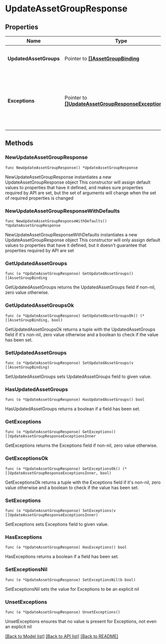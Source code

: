 # UpdateAssetGroupResponse

## Properties

Name | Type | Description | Notes
------------ | ------------- | ------------- | -------------
**UpdatedAssetGroups** | Pointer to [**[]AssetGroupBinding**](AssetGroupBinding.md) | A list of successfully edited asset groups. | [optional] 
**Exceptions** | Pointer to [**[]UpdateAssetGroupResponseExceptionsInner**](UpdateAssetGroupResponseExceptionsInner.md) | A list of errors associated with the asset groups. Will be returned if there is an error. | [optional] 

## Methods

### NewUpdateAssetGroupResponse

`func NewUpdateAssetGroupResponse() *UpdateAssetGroupResponse`

NewUpdateAssetGroupResponse instantiates a new UpdateAssetGroupResponse object
This constructor will assign default values to properties that have it defined,
and makes sure properties required by API are set, but the set of arguments
will change when the set of required properties is changed

### NewUpdateAssetGroupResponseWithDefaults

`func NewUpdateAssetGroupResponseWithDefaults() *UpdateAssetGroupResponse`

NewUpdateAssetGroupResponseWithDefaults instantiates a new UpdateAssetGroupResponse object
This constructor will only assign default values to properties that have it defined,
but it doesn't guarantee that properties required by API are set

### GetUpdatedAssetGroups

`func (o *UpdateAssetGroupResponse) GetUpdatedAssetGroups() []AssetGroupBinding`

GetUpdatedAssetGroups returns the UpdatedAssetGroups field if non-nil, zero value otherwise.

### GetUpdatedAssetGroupsOk

`func (o *UpdateAssetGroupResponse) GetUpdatedAssetGroupsOk() (*[]AssetGroupBinding, bool)`

GetUpdatedAssetGroupsOk returns a tuple with the UpdatedAssetGroups field if it's non-nil, zero value otherwise
and a boolean to check if the value has been set.

### SetUpdatedAssetGroups

`func (o *UpdateAssetGroupResponse) SetUpdatedAssetGroups(v []AssetGroupBinding)`

SetUpdatedAssetGroups sets UpdatedAssetGroups field to given value.

### HasUpdatedAssetGroups

`func (o *UpdateAssetGroupResponse) HasUpdatedAssetGroups() bool`

HasUpdatedAssetGroups returns a boolean if a field has been set.

### GetExceptions

`func (o *UpdateAssetGroupResponse) GetExceptions() []UpdateAssetGroupResponseExceptionsInner`

GetExceptions returns the Exceptions field if non-nil, zero value otherwise.

### GetExceptionsOk

`func (o *UpdateAssetGroupResponse) GetExceptionsOk() (*[]UpdateAssetGroupResponseExceptionsInner, bool)`

GetExceptionsOk returns a tuple with the Exceptions field if it's non-nil, zero value otherwise
and a boolean to check if the value has been set.

### SetExceptions

`func (o *UpdateAssetGroupResponse) SetExceptions(v []UpdateAssetGroupResponseExceptionsInner)`

SetExceptions sets Exceptions field to given value.

### HasExceptions

`func (o *UpdateAssetGroupResponse) HasExceptions() bool`

HasExceptions returns a boolean if a field has been set.

### SetExceptionsNil

`func (o *UpdateAssetGroupResponse) SetExceptionsNil(b bool)`

 SetExceptionsNil sets the value for Exceptions to be an explicit nil

### UnsetExceptions
`func (o *UpdateAssetGroupResponse) UnsetExceptions()`

UnsetExceptions ensures that no value is present for Exceptions, not even an explicit nil

[[Back to Model list]](../README.md#documentation-for-models) [[Back to API list]](../README.md#documentation-for-api-endpoints) [[Back to README]](../README.md)


